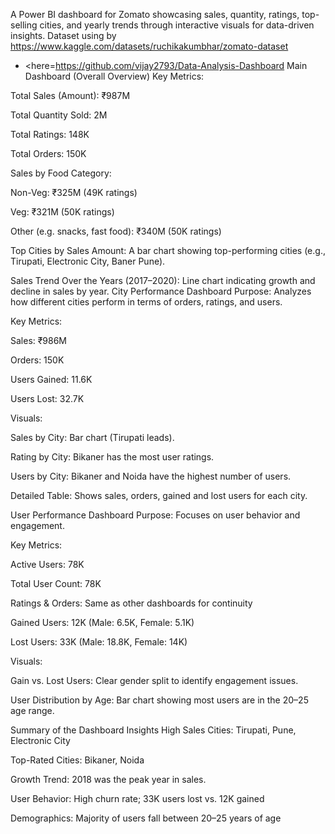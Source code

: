 A Power BI dashboard for Zomato showcasing sales, quantity, ratings, top-selling cities, and yearly trends through interactive visuals for data-driven insights.
Dataset using by https://www.kaggle.com/datasets/ruchikakumbhar/zomato-dataset
- <here=https://github.com/vijay2793/Data-Analysis-Dashboard
 Main Dashboard (Overall Overview)
Key Metrics:

Total Sales (Amount): ₹987M

Total Quantity Sold: 2M

Total Ratings: 148K

Total Orders: 150K

Sales by Food Category:

Non-Veg: ₹325M (49K ratings)

Veg: ₹321M (50K ratings)

Other (e.g. snacks, fast food): ₹340M (50K ratings)

Top Cities by Sales Amount:
A bar chart showing top-performing cities (e.g., Tirupati, Electronic City, Baner Pune).

Sales Trend Over the Years (2017–2020):
Line chart indicating growth and decline in sales by year.
City Performance Dashboard
Purpose: Analyzes how different cities perform in terms of orders, ratings, and users.

Key Metrics:

Sales: ₹986M

Orders: 150K

Users Gained: 11.6K

Users Lost: 32.7K

Visuals:

Sales by City: Bar chart (Tirupati leads).

Rating by City: Bikaner has the most user ratings.

Users by City: Bikaner and Noida have the highest number of users.

Detailed Table: Shows sales, orders, gained and lost users for each city.

User Performance Dashboard
Purpose: Focuses on user behavior and engagement.

Key Metrics:

Active Users: 78K

Total User Count: 78K

Ratings & Orders: Same as other dashboards for continuity

Gained Users: 12K (Male: 6.5K, Female: 5.1K)

Lost Users: 33K (Male: 18.8K, Female: 14K)

Visuals:

Gain vs. Lost Users: Clear gender split to identify engagement issues.

User Distribution by Age: Bar chart showing most users are in the 20–25 age range.

Summary of the Dashboard Insights
High Sales Cities: Tirupati, Pune, Electronic City

Top-Rated Cities: Bikaner, Noida

Growth Trend: 2018 was the peak year in sales.

User Behavior: High churn rate; 33K users lost vs. 12K gained

Demographics: Majority of users fall between 20–25 years of age

